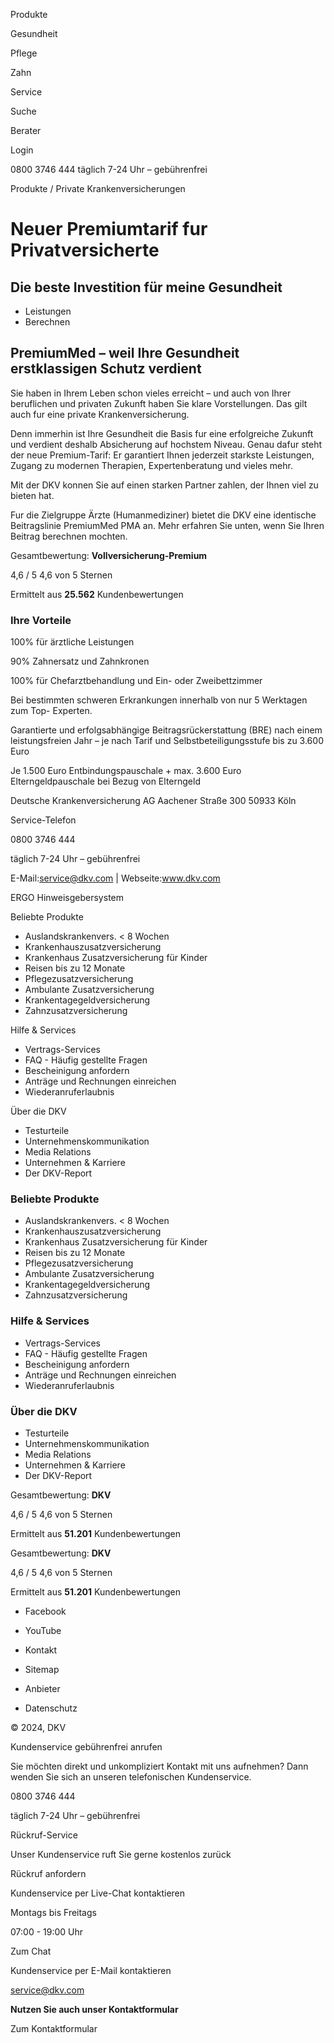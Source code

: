 Produkte

Gesundheit

Pflege

Zahn

Service

Suche

Berater

Login

0800 3746 444 täglich 7-24 Uhr – gebührenfrei

Produkte / Private Krankenversicherungen

# Neuer Premiumtarif fur Privatversicherte

## Die beste Investition für meine Gesundheit

  * Leistungen
  * Berechnen

## PremiumMed – weil Ihre Gesundheit erstklassigen Schutz verdient

Sie haben in Ihrem Leben schon vieles erreicht – und auch von Ihrer
beruflichen und privaten Zukunft haben Sie klare Vorstellungen. Das gilt auch
fur eine private Krankenversicherung.

Denn immerhin ist Ihre Gesundheit die Basis fur eine erfolgreiche Zukunft und
verdient deshalb Absicherung auf hochstem Niveau. Genau dafur steht der neue
Premium-Tarif: Er garantiert Ihnen jederzeit starkste Leistungen, Zugang zu
modernen Therapien, Expertenberatung und vieles mehr.  


Mit der DKV konnen Sie auf einen starken Partner zahlen, der Ihnen viel zu
bieten hat.  


Fur die Zielgruppe Ärzte (Humanmediziner) bietet die DKV eine identische
Beitragslinie PremiumMed PMA an. Mehr erfahren Sie unten, wenn Sie Ihren
Beitrag berechnen mochten.

Gesamtbewertung: **Vollversicherung-Premium**

4,6 / 5 4,6 von 5 Sternen

Ermittelt aus **25.562** Kundenbewertungen  

### Ihre Vorteile

100% für ärztliche Leistungen

90% Zahnersatz und Zahnkronen

100% für Chefarztbehandlung und Ein- oder Zweibettzimmer

Bei bestimmten schweren Erkrankungen innerhalb von nur 5 Werktagen zum Top-
Experten.

Garantierte und erfolgsabhängige Beitragsrückerstattung (BRE) nach einem
leistungsfreien Jahr – je nach Tarif und Selbstbeteiligungsstufe bis zu 3.600
Euro

Je 1.500 Euro Entbindungspauschale + max. 3.600 Euro Elterngeldpauschale bei
Bezug von Elterngeld

Deutsche Krankenversicherung AG Aachener Straße 300 50933 Köln

Service-Telefon

0800 3746 444

täglich 7-24 Uhr – gebührenfrei

E-Mail:service@dkv.com | Webseite:www.dkv.com

  
ERGO Hinweisgebersystem

Beliebte Produkte

  * Auslandskrankenvers. < 8 Wochen
  * Krankenhauszusatzversicherung
  * Krankenhaus Zusatzversicherung für Kinder
  * Reisen bis zu 12 Monate
  * Pflegezusatzversicherung
  * Ambulante Zusatzversicherung
  * Krankentagegeldversicherung
  * Zahnzusatzversicherung

Hilfe & Services

  * Vertrags-Services
  * FAQ - Häufig gestellte Fragen
  * Bescheinigung anfordern
  * Anträge und Rechnungen einreichen
  * Wiederanruferlaubnis

Über die DKV

  * Testurteile
  * Unternehmenskommunikation
  * Media Relations
  * Unternehmen & Karriere
  * Der DKV-Report

### Beliebte Produkte

  * Auslandskrankenvers. < 8 Wochen
  * Krankenhauszusatzversicherung
  * Krankenhaus Zusatzversicherung für Kinder
  * Reisen bis zu 12 Monate
  * Pflegezusatzversicherung
  * Ambulante Zusatzversicherung
  * Krankentagegeldversicherung
  * Zahnzusatzversicherung

### Hilfe & Services

  * Vertrags-Services
  * FAQ - Häufig gestellte Fragen
  * Bescheinigung anfordern
  * Anträge und Rechnungen einreichen
  * Wiederanruferlaubnis

### Über die DKV

  * Testurteile
  * Unternehmenskommunikation
  * Media Relations
  * Unternehmen & Karriere
  * Der DKV-Report

Gesamtbewertung: **DKV**

4,6 / 5 4,6 von 5 Sternen

Ermittelt aus **51.201** Kundenbewertungen  

Gesamtbewertung: **DKV**

4,6 / 5 4,6 von 5 Sternen

Ermittelt aus **51.201** Kundenbewertungen  

  * Facebook
  * YouTube

  * Kontakt
  * Sitemap
  * Anbieter
  * Datenschutz

© 2024, DKV

Kundenservice gebührenfrei anrufen

Sie möchten direkt und unkompliziert Kontakt mit uns aufnehmen? Dann wenden
Sie sich an unseren telefonischen Kundenservice.

0800 3746 444

täglich 7-24 Uhr – gebührenfrei

Rückruf-Service

Unser Kundenservice ruft Sie gerne kostenlos zurück

Rückruf anfordern

Kundenservice per Live-Chat kontaktieren

Montags bis Freitags

07:00 - 19:00 Uhr

Zum Chat

Kundenservice per E-Mail kontaktieren

service@dkv.com

**Nutzen Sie auch unser Kontaktformular**

Zum Kontaktformular

